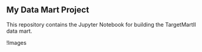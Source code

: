 ## My Data Mart Project

This repository contains the Jupyter Notebook for building the TargetMartII data mart.

!Images
